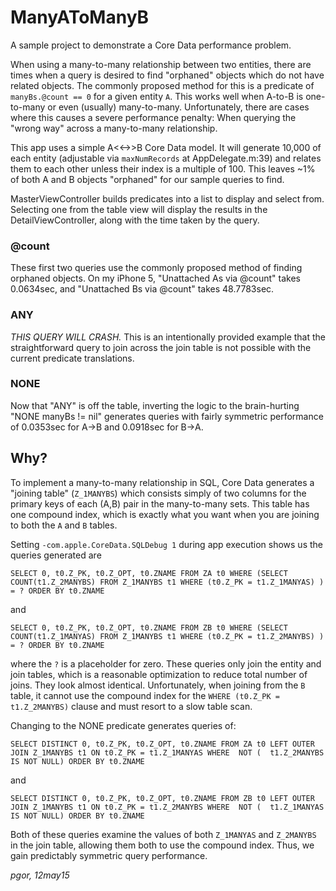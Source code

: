 # ManyAToManyB

A sample project to demonstrate a Core Data performance problem.

When using a many-to-many relationship between two entities, there are times when a query is desired to find "orphaned" objects which do not have related objects. The commonly proposed method for this is a predicate of `manyBs.@count == 0` for a given entity `A`. This works well when A-to-B is one-to-many or even (usually) many-to-many. Unfortunately, there are cases where this causes a severe performance penalty: When querying the "wrong way" across a many-to-many relationship.

This app uses a simple A<<->>B Core Data model. It will generate 10,000 of each entity (adjustable via `maxNumRecords` at AppDelegate.m:39) and relates them to each other unless their index is a multiple of 100. This leaves ~1% of both A and B objects "orphaned" for our sample queries to find.

MasterViewController builds predicates into a list to display and select from. Selecting one from the table view will display the results in the DetailViewController, along with the time taken by the query.

### @count

These first two queries use the commonly proposed method of finding orphaned objects. On my iPhone 5, "Unattached As via @count" takes 0.0634sec, and "Unattached Bs via @count" takes 48.7783sec.

### ANY

*THIS QUERY WILL CRASH.* This is an intentionally provided example that the straightforward query to join across the join table is not possible with the current predicate translations.

### NONE

Now that "ANY" is off the table, inverting the logic to the brain-hurting "NONE manyBs != nil" generates queries with fairly symmetric performance of 0.0353sec for A->B and 0.0918sec for B->A.

## Why?

To implement a many-to-many relationship in SQL, Core Data generates a "joining table" (`Z_1MANYBS`) which consists simply of two columns for the primary keys of each (A,B) pair in the many-to-many sets. This table has one compound index, which is exactly what you want when you are joining to both the `A` and `B` tables.

Setting `-com.apple.CoreData.SQLDebug 1` during app execution shows us the queries generated are

```
SELECT 0, t0.Z_PK, t0.Z_OPT, t0.ZNAME FROM ZA t0 WHERE (SELECT COUNT(t1.Z_2MANYBS) FROM Z_1MANYBS t1 WHERE (t0.Z_PK = t1.Z_1MANYAS) ) = ? ORDER BY t0.ZNAME
```

and

```
SELECT 0, t0.Z_PK, t0.Z_OPT, t0.ZNAME FROM ZB t0 WHERE (SELECT COUNT(t1.Z_1MANYAS) FROM Z_1MANYBS t1 WHERE (t0.Z_PK = t1.Z_2MANYBS) ) = ? ORDER BY t0.ZNAME
```

where the `?` is a placeholder for zero. These queries only join the entity and join tables, which is a reasonable optimization to reduce total number of joins. They look almost identical. Unfortunately, when joining from the `B` table, it cannot use the compound index for the `WHERE (t0.Z_PK = t1.Z_2MANYBS)` clause and must resort to a slow table scan.

Changing to the NONE predicate generates queries of:

```
SELECT DISTINCT 0, t0.Z_PK, t0.Z_OPT, t0.ZNAME FROM ZA t0 LEFT OUTER JOIN Z_1MANYBS t1 ON t0.Z_PK = t1.Z_1MANYAS WHERE  NOT (  t1.Z_2MANYBS IS NOT NULL) ORDER BY t0.ZNAME
```

and 

```
SELECT DISTINCT 0, t0.Z_PK, t0.Z_OPT, t0.ZNAME FROM ZB t0 LEFT OUTER JOIN Z_1MANYBS t1 ON t0.Z_PK = t1.Z_2MANYBS WHERE  NOT (  t1.Z_1MANYAS IS NOT NULL) ORDER BY t0.ZNAME
```

Both of these queries examine the values of both `Z_1MANYAS` and `Z_2MANYBS` in the join table, allowing them both to use the compound index. Thus, we gain predictably symmetric query performance.


*pgor, 12may15*

